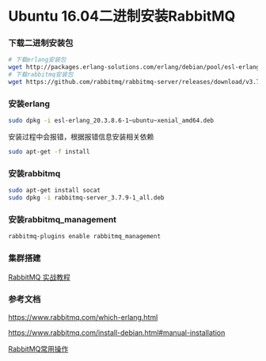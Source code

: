 # Ubuntu 16.04二进制安装RabbitMQ

### 下载二进制安装包

```bash
# 下载erlang安装包
wget http://packages.erlang-solutions.com/erlang/debian/pool/esl-erlang_20.3.8.6-1~ubuntu~xenial_amd64.deb
# 下载rabbitmq安装包
wget https://github.com/rabbitmq/rabbitmq-server/releases/download/v3.7.9/rabbitmq-server_3.7.9-1_all.deb
```

### 安装erlang

```bash
sudo dpkg -i esl-erlang_20.3.8.6-1~ubuntu~xenial_amd64.deb
```

安装过程中会报错，根据报错信息安装相关依赖

```bash
sudo apt-get -f install 
```

### 安装rabbitmq

```bash
sudo apt-get install socat
sudo dpkg -i rabbitmq-server_3.7.9-1_all.deb
```

### 安装rabbitmq_management

```bash
rabbitmq-plugins enable rabbitmq_management
```

### 集群搭建

[RabbitMQ 实战教程](https://github.com/ameizi/DevArticles/blob/master/RabbitMQ/RabbitMQ%20%E5%AE%9E%E6%88%98%E6%95%99%E7%A8%8B.md)

### 参考文档

https://www.rabbitmq.com/which-erlang.html

https://www.rabbitmq.com/install-debian.html#manual-installation

[RabbitMQ常用操作](https://github.com/ameizi/DevArticles/blob/master/RabbitMQ/RabbitMQ%E5%B8%B8%E7%94%A8%E6%93%8D%E4%BD%9C.md)

